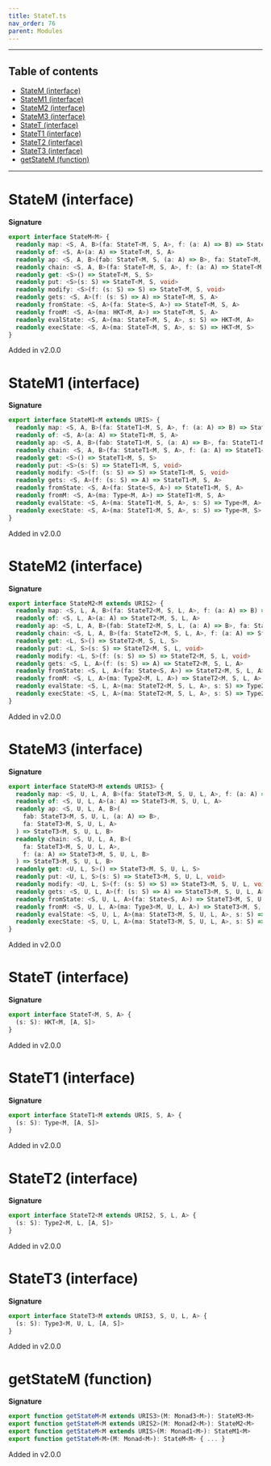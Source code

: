 ```yaml
---
title: StateT.ts
nav_order: 76
parent: Modules
---
```


---

<h2 class="text-delta">Table of contents</h2>

- [StateM (interface)](#statem-interface)
- [StateM1 (interface)](#statem1-interface)
- [StateM2 (interface)](#statem2-interface)
- [StateM3 (interface)](#statem3-interface)
- [StateT (interface)](#statet-interface)
- [StateT1 (interface)](#statet1-interface)
- [StateT2 (interface)](#statet2-interface)
- [StateT3 (interface)](#statet3-interface)
- [getStateM (function)](#getstatem-function)

---

# StateM (interface)

**Signature**

```ts
export interface StateM<M> {
  readonly map: <S, A, B>(fa: StateT<M, S, A>, f: (a: A) => B) => StateT<M, S, B>
  readonly of: <S, A>(a: A) => StateT<M, S, A>
  readonly ap: <S, A, B>(fab: StateT<M, S, (a: A) => B>, fa: StateT<M, S, A>) => StateT<M, S, B>
  readonly chain: <S, A, B>(fa: StateT<M, S, A>, f: (a: A) => StateT<M, S, B>) => StateT<M, S, B>
  readonly get: <S>() => StateT<M, S, S>
  readonly put: <S>(s: S) => StateT<M, S, void>
  readonly modify: <S>(f: (s: S) => S) => StateT<M, S, void>
  readonly gets: <S, A>(f: (s: S) => A) => StateT<M, S, A>
  readonly fromState: <S, A>(fa: State<S, A>) => StateT<M, S, A>
  readonly fromM: <S, A>(ma: HKT<M, A>) => StateT<M, S, A>
  readonly evalState: <S, A>(ma: StateT<M, S, A>, s: S) => HKT<M, A>
  readonly execState: <S, A>(ma: StateT<M, S, A>, s: S) => HKT<M, S>
}
```

Added in v2.0.0

# StateM1 (interface)

**Signature**

```ts
export interface StateM1<M extends URIS> {
  readonly map: <S, A, B>(fa: StateT1<M, S, A>, f: (a: A) => B) => StateT1<M, S, B>
  readonly of: <S, A>(a: A) => StateT1<M, S, A>
  readonly ap: <S, A, B>(fab: StateT1<M, S, (a: A) => B>, fa: StateT1<M, S, A>) => StateT1<M, S, B>
  readonly chain: <S, A, B>(fa: StateT1<M, S, A>, f: (a: A) => StateT1<M, S, B>) => StateT1<M, S, B>
  readonly get: <S>() => StateT1<M, S, S>
  readonly put: <S>(s: S) => StateT1<M, S, void>
  readonly modify: <S>(f: (s: S) => S) => StateT1<M, S, void>
  readonly gets: <S, A>(f: (s: S) => A) => StateT1<M, S, A>
  readonly fromState: <S, A>(fa: State<S, A>) => StateT1<M, S, A>
  readonly fromM: <S, A>(ma: Type<M, A>) => StateT1<M, S, A>
  readonly evalState: <S, A>(ma: StateT1<M, S, A>, s: S) => Type<M, A>
  readonly execState: <S, A>(ma: StateT1<M, S, A>, s: S) => Type<M, S>
}
```

Added in v2.0.0

# StateM2 (interface)

**Signature**

```ts
export interface StateM2<M extends URIS2> {
  readonly map: <S, L, A, B>(fa: StateT2<M, S, L, A>, f: (a: A) => B) => StateT2<M, S, L, B>
  readonly of: <S, L, A>(a: A) => StateT2<M, S, L, A>
  readonly ap: <S, L, A, B>(fab: StateT2<M, S, L, (a: A) => B>, fa: StateT2<M, S, L, A>) => StateT2<M, S, L, B>
  readonly chain: <S, L, A, B>(fa: StateT2<M, S, L, A>, f: (a: A) => StateT2<M, S, L, B>) => StateT2<M, S, L, B>
  readonly get: <L, S>() => StateT2<M, S, L, S>
  readonly put: <L, S>(s: S) => StateT2<M, S, L, void>
  readonly modify: <L, S>(f: (s: S) => S) => StateT2<M, S, L, void>
  readonly gets: <S, L, A>(f: (s: S) => A) => StateT2<M, S, L, A>
  readonly fromState: <S, L, A>(fa: State<S, A>) => StateT2<M, S, L, A>
  readonly fromM: <S, L, A>(ma: Type2<M, L, A>) => StateT2<M, S, L, A>
  readonly evalState: <S, L, A>(ma: StateT2<M, S, L, A>, s: S) => Type2<M, L, A>
  readonly execState: <S, L, A>(ma: StateT2<M, S, L, A>, s: S) => Type2<M, L, S>
}
```

Added in v2.0.0

# StateM3 (interface)

**Signature**

```ts
export interface StateM3<M extends URIS3> {
  readonly map: <S, U, L, A, B>(fa: StateT3<M, S, U, L, A>, f: (a: A) => B) => StateT3<M, S, U, L, B>
  readonly of: <S, U, L, A>(a: A) => StateT3<M, S, U, L, A>
  readonly ap: <S, U, L, A, B>(
    fab: StateT3<M, S, U, L, (a: A) => B>,
    fa: StateT3<M, S, U, L, A>
  ) => StateT3<M, S, U, L, B>
  readonly chain: <S, U, L, A, B>(
    fa: StateT3<M, S, U, L, A>,
    f: (a: A) => StateT3<M, S, U, L, B>
  ) => StateT3<M, S, U, L, B>
  readonly get: <U, L, S>() => StateT3<M, S, U, L, S>
  readonly put: <U, L, S>(s: S) => StateT3<M, S, U, L, void>
  readonly modify: <U, L, S>(f: (s: S) => S) => StateT3<M, S, U, L, void>
  readonly gets: <S, U, L, A>(f: (s: S) => A) => StateT3<M, S, U, L, A>
  readonly fromState: <S, U, L, A>(fa: State<S, A>) => StateT3<M, S, U, L, A>
  readonly fromM: <S, U, L, A>(ma: Type3<M, U, L, A>) => StateT3<M, S, U, L, A>
  readonly evalState: <S, U, L, A>(ma: StateT3<M, S, U, L, A>, s: S) => Type3<M, U, L, A>
  readonly execState: <S, U, L, A>(ma: StateT3<M, S, U, L, A>, s: S) => Type3<M, U, L, S>
}
```

Added in v2.0.0

# StateT (interface)

**Signature**

```ts
export interface StateT<M, S, A> {
  (s: S): HKT<M, [A, S]>
}
```

Added in v2.0.0

# StateT1 (interface)

**Signature**

```ts
export interface StateT1<M extends URIS, S, A> {
  (s: S): Type<M, [A, S]>
}
```

Added in v2.0.0

# StateT2 (interface)

**Signature**

```ts
export interface StateT2<M extends URIS2, S, L, A> {
  (s: S): Type2<M, L, [A, S]>
}
```

Added in v2.0.0

# StateT3 (interface)

**Signature**

```ts
export interface StateT3<M extends URIS3, S, U, L, A> {
  (s: S): Type3<M, U, L, [A, S]>
}
```

Added in v2.0.0

# getStateM (function)

**Signature**

```ts
export function getStateM<M extends URIS3>(M: Monad3<M>): StateM3<M>
export function getStateM<M extends URIS2>(M: Monad2<M>): StateM2<M>
export function getStateM<M extends URIS>(M: Monad1<M>): StateM1<M>
export function getStateM<M>(M: Monad<M>): StateM<M> { ... }
```

Added in v2.0.0
